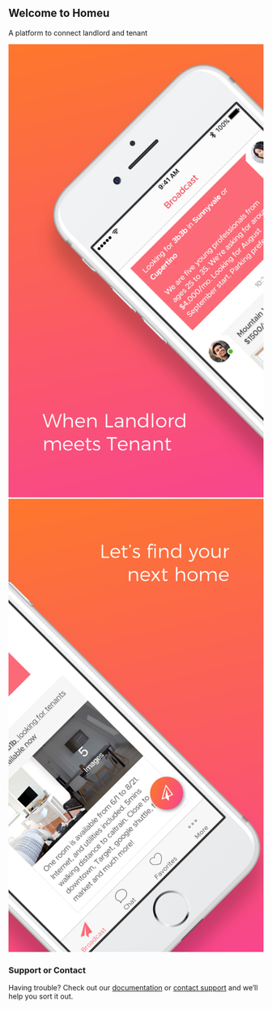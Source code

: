 ## Welcome to Homeu

A platform to connect landlord and tenant

<img src="assets/AppStore1_1242x2208.jpg" alt="hi" class="inline"/>
<img src="assets/AppStore2_1242x2208.jpg" alt="hi" class="inline"/>

### Support or Contact

Having trouble? Check out our [documentation](https://help.github.com/categories/github-pages-basics/) or [contact support](mailto:homeuapp@gmail.com) and we’ll help you sort it out.
